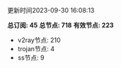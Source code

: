 更新时间2023-09-30 16:08:13

**总订阅: 45**
**总节点: 718**
**有效节点: 223**
- v2ray节点: 210
- trojan节点: 4
- ss节点: 9
